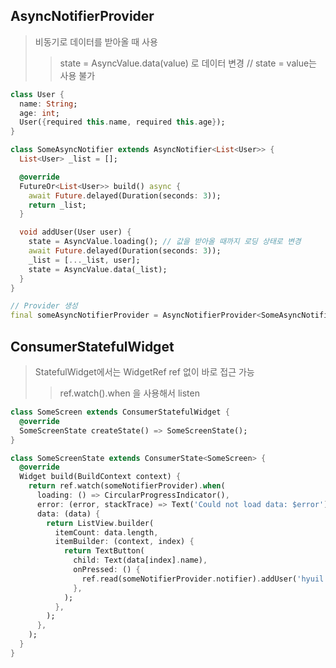 ## AsyncNotifierProvider

> 비동기로 데이터를 받아올 때 사용
>
> > state = AsyncValue.data(value) 로 데이터 변경 // state = value는 사용 불가

```dart
class User {
  name: String;
  age: int;
  User({required this.name, required this.age});
}

class SomeAsyncNotifier extends AsyncNotifier<List<User>> {
  List<User> _list = [];

  @override
  FutureOr<List<User>> build() async {
    await Future.delayed(Duration(seconds: 3));
    return _list;
  }

  void addUser(User user) {
    state = AsyncValue.loading(); // 값을 받아올 때까지 로딩 상태로 변경
    await Future.delayed(Duration(seconds: 3));
    _list = [..._list, user];
    state = AsyncValue.data(_list);
  }
}

// Provider 생성
final someAsyncNotifierProvider = AsyncNotifierProvider<SomeAsyncNotifier, List<User>>(() => SomeAsyncNotifier());
```

## ConsumerStatefulWidget

> StatefulWidget에서는 WidgetRef ref 없이 바로 접근 가능
>
> > ref.watch().when 을 사용해서 listen

```dart
class SomeScreen extends ConsumerStatefulWidget {
  @override
  SomeScreenState createState() => SomeScreenState();
}

class SomeScreenState extends ConsumerState<SomeScreen> {
  @override
  Widget build(BuildContext context) {
    return ref.watch(someNotifierProvider).when(
      loading: () => CircularProgressIndicator(),
      error: (error, stackTrace) => Text('Could not load data: $error'),
      data: (data) {
        return ListView.builder(
          itemCount: data.length,
          itemBuilder: (context, index) {
            return TextButton(
              child: Text(data[index].name),
              onPressed: () {
                ref.read(someNotifierProvider.notifier).addUser('hyuil');
              },
            );
          },
        );
      },
    );
  }
}
```
